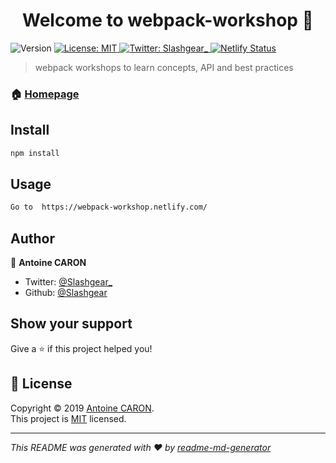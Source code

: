 <h1 align="center">Welcome to webpack-workshop 👋</h1>
<p>
  <img alt="Version" src="https://img.shields.io/npm/v/webpack-workshop.svg">
  <a href="https://github.com/Slashgear/webpack-workshop/blob/master/LICENSE">
    <img alt="License: MIT" src="https://img.shields.io/badge/License-MIT-yellow.svg" target="_blank" />
  </a>
  <a href="https://twitter.com/Slashgear_">
    <img alt="Twitter: Slashgear_" src="https://img.shields.io/twitter/follow/Slashgear_.svg?style=social" target="_blank" />
  </a>
  <a href="https://app.netlify.com/sites/webpack-workshop/deploys">
      <img alt="Netlify Status" src="https://api.netlify.com/api/v1/badges/7f294250-3f68-4dd3-844b-21fbdae76905/deploy-status" target="_blank" />
  </a>
</p>

> webpack workshops to learn concepts, API and best practices

### 🏠 [Homepage](https://webpack-workshop.netlify.com/)

## Install

```sh
npm install
```

## Usage

```sh
Go to  https://webpack-workshop.netlify.com/
```

## Author

👤 **Antoine CARON**

- Twitter: [@Slashgear\_](https://twitter.com/Slashgear_)
- Github: [@Slashgear](https://github.com/Slashgear)

## Show your support

Give a ⭐️ if this project helped you!

## 📝 License

Copyright © 2019 [Antoine CARON](https://github.com/Slashgear).<br />
This project is [MIT](https://github.com/Slashgear/webpack-workshop/blob/master/LICENSE) licensed.

---

_This README was generated with ❤️ by [readme-md-generator](https://github.com/kefranabg/readme-md-generator)_
